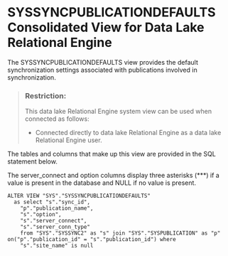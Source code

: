 <!-- loio3bea5eb06c5f101498e9b0aa6a05942b -->

# SYSSYNCPUBLICATIONDEFAULTS Consolidated View for Data Lake Relational Engine

The SYSSYNCPUBLICATIONDEFAULTS view provides the default synchronization settings associated with publications involved in synchronization.



> ### Restriction:  
> This data lake Relational Engine system view can be used when connected as follows:
> 
> -   Connected directly to data lake Relational Engine as a data lake Relational Engine user.



The tables and columns that make up this view are provided in the SQL statement below.

The server\_connect and option columns display three asterisks \(\*\*\*\) if a value is present in the database and NULL if no value is present.

```
ALTER VIEW "SYS"."SYSSYNCPUBLICATIONDEFAULTS"
  as select "s"."sync_id",
    "p"."publication_name",
    "s"."option",
    "s"."server_connect",
    "s"."server_conn_type"
    from "SYS"."SYSSYNC2" as "s" join "SYS"."SYSPUBLICATION" as "p" on("p"."publication_id" = "s"."publication_id") where
    "s"."site_name" is null
```

